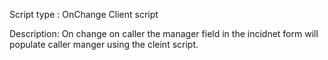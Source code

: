 Script type : OnChange Client script


Description:
On change on caller the manager field in the incidnet form will populate caller manger using the cleint script.


